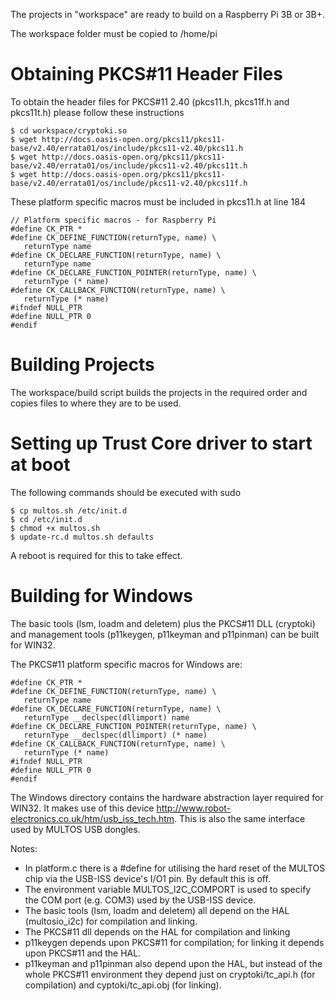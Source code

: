 The projects in "workspace" are ready to build on a Raspberry Pi 3B or 3B+.

The workspace folder must be copied to /home/pi

Obtaining PKCS#11 Header Files
==============================
To obtain the header files for PKCS#11 2.40 (pkcs11.h, pkcs11f.h and pkcs11t.h) please follow these instructions

```
$ cd workspace/cryptoki.so
$ wget http://docs.oasis-open.org/pkcs11/pkcs11-base/v2.40/errata01/os/include/pkcs11-v2.40/pkcs11.h
$ wget http://docs.oasis-open.org/pkcs11/pkcs11-base/v2.40/errata01/os/include/pkcs11-v2.40/pkcs11t.h
$ wget http://docs.oasis-open.org/pkcs11/pkcs11-base/v2.40/errata01/os/include/pkcs11-v2.40/pkcs11f.h
```

These platform specific macros must be included in pkcs11.h at line 184

```
// Platform specific macros - for Raspberry Pi
#define CK_PTR *
#define CK_DEFINE_FUNCTION(returnType, name) \
   returnType name
#define CK_DECLARE_FUNCTION(returnType, name) \
   returnType name
#define CK_DECLARE_FUNCTION_POINTER(returnType, name) \
   returnType (* name)
#define CK_CALLBACK_FUNCTION(returnType, name) \
   returnType (* name)
#ifndef NULL_PTR
#define NULL_PTR 0
#endif
```

Building Projects
=================
The workspace/build script builds the projects in the required order and copies files to where they are to be used.

Setting up Trust Core driver to start at boot
=============================================
The following commands should be executed with sudo

```
$ cp multos.sh /etc/init.d
$ cd /etc/init.d
$ chmod +x multos.sh
$ update-rc.d multos.sh defaults
```

A reboot is required for this to take effect.

Building for Windows
====================
The basic tools (lsm, loadm and deletem) plus the PKCS#11 DLL (cryptoki) and management tools (p11keygen, p11keyman and p11pinman) can be built for WIN32.

The PKCS#11 platform specific macros for Windows are:

```
#define CK_PTR *
#define CK_DEFINE_FUNCTION(returnType, name) \
   returnType name
#define CK_DECLARE_FUNCTION(returnType, name) \
   returnType __declspec(dllimport) name
#define CK_DECLARE_FUNCTION_POINTER(returnType, name) \
   returnType __declspec(dllimport) (* name)
#define CK_CALLBACK_FUNCTION(returnType, name) \
   returnType (* name)
#ifndef NULL_PTR
#define NULL_PTR 0
#endif
```

The Windows directory contains the hardware abstraction layer required for WIN32. It makes use of this device http://www.robot-electronics.co.uk/htm/usb_iss_tech.htm. This is also the same interface used by MULTOS USB dongles.

Notes:

- In platform.c there is a #define for utilising the hard reset of the MULTOS chip via the USB-ISS device's I/O1 pin. By default this is off.
- The environment variable MULTOS_I2C_COMPORT is used to specify the COM port (e.g. COM3) used by the USB-ISS device.
- The basic tools (lsm, loadm and deletem) all depend on the HAL (multosio_i2c) for compilation and linking.
- The PKCS#11 dll depends on the HAL for compilation and linking
- p11keygen depends upon PKCS#11 for compilation; for linking it depends upon PKCS#11 and the HAL.
- p11keyman and p11pinman also depend upon the HAL, but instead of the whole PKCS#11 environment they depend just on cryptoki/tc_api.h (for compilation) and cyptoki/tc_api.obj (for linking).



